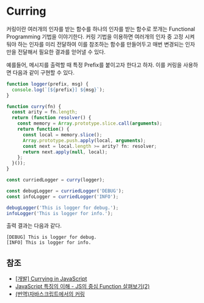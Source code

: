 # Curring

커링이란 여러개의 인자를 받는 함수를 하나의 인자를 받는 함수로 쪼개는 Functional Programming 기법을 이야기한다. 커링 기법을 이용하면 여러개의 인자 중 고정 시켜둬야 하는 인자를 미리 전달하여 이를 참조하는 함수를 만들어두고 매번 변경되는 인자만을 전달해서 필요한 결과를 얻어낼 수 있다.

예를들어, 메시지를 출력할 때 특정 Prefix를 붙이고자 한다고 하자. 이를 커링을 사용하면 다음과 같이 구현할 수 있다.

```javascript
function logger(prefix, msg) {
  console.log(`[${prefix}] ${msg}`);
}

function curry(fn) {
  const arity = fn.length;
  return (function resolver() {
    const memory = Array.prototype.slice.call(arguments);
    return function() {
      const local = memory.slice();
      Array.prototype.push.apply(local, arguments);
      const next = local.length >= arity? fn: resolver;
      return next.apply(null, local);
    };
  }());
}

const curriedLogger = curry(logger);

const debugLogger = curriedLogger('DEBUG');
const infoLogger = curriedLogger('INFO');

debugLogger('This is logger for debug.');
infoLogger('This is logger for info.');
```

출력 결과는 다음과 같다.

```
[DEBUG] This is logger for debug.
[INFO] This is logger for info.
```


## 참조

* [[개발] Currying in JavaScript](https://medium.com/@jinro4/%EA%B0%9C%EB%B0%9C-currying-in-javascript-e7ccdd7862e0#.pozmls8av)
* [JavaScript 특징의 이해 - JS의 중심 Function 살펴보기(2)](http://blog.nundefined.com/22)
* [(번역)자바스크립트에서의 커링](http://shiren.github.io/2015-08-03-%EC%9E%90%EB%B0%94%EC%8A%A4%ED%81%AC%EB%A6%BD%ED%8A%B8%EC%97%90%EC%84%9C%EC%9D%98-%EC%BB%A4%EB%A7%81/)

